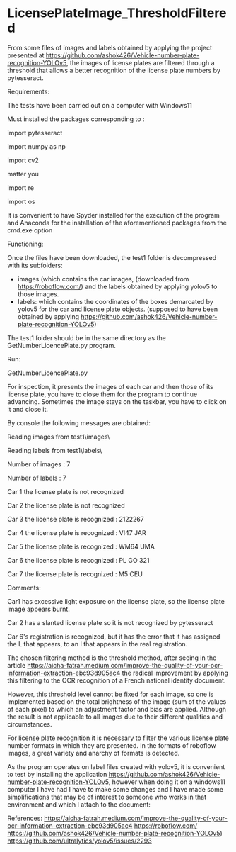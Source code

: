 # LicensePlateImage_ThresholdFiltered
From some files of images and labels obtained by applying the project presented at https://github.com/ashok426/Vehicle-number-plate-recognition-YOLOv5, the images of license plates are filtered through a threshold that allows a better recognition of the license plate numbers by pytesseract.

Requirements:

The tests have been carried out on a computer with Windows11

Must installed the packages corresponding to :

import pytesseract

import numpy as np

import cv2

matter you

import re

import os


It is convenient to have Spyder installed for the execution of the program and Anaconda for the installation of the aforementioned packages from the cmd.exe option

Functioning:

Once the files have been downloaded, the test1 folder is decompressed with its subfolders:

- images (which contains the car images, (downloaded from https://roboflow.com/) and the labels obtained by applying yolov5 to those images.
- labels: which contains the coordinates of the boxes demarcated by yolov5 for the car and license plate objects. (supposed to have been obtained by applying https://github.com/ashok426/Vehicle-number-plate-recognition-YOLOv5)

The test1 folder should be in the same directory as the GetNumberLicencePlate.py program.

Run:

GetNumberLicencePlate.py


For inspection, it presents the images of each car and then those of its license plate, you have to close them for the program to continue advancing. Sometimes the image stays on the taskbar, you have to click on it and close it.

By console the following messages are obtained:

Reading images from test1\images\

Reading labels from test1\labels\

Number of images : 7

Number of labels : 7

Car 1 the license plate is not recognized

Car 2 the license plate is not recognized

Car 3 the license plate is recognized : 2122267

Car 4 the license plate is recognized : VI47 JAR

Car 5 the license plate is recognized : WM64 UMA

Car 6 the license plate is recognized : PL GO 321

Car 7 the license plate is recognized : M5 CEU

Comments:

Car1 has excessive light exposure on the license plate, so the license plate image appears burnt.

Car 2 has a slanted license plate so it is not recognized by pytesseract

Car 6's registration is recognized, but it has the error that it has assigned the L that appears, to an I that appears in the real registration.

The chosen filtering method is the threshold method, after seeing in the article
https://aicha-fatrah.medium.com/improve-the-quality-of-your-ocr-information-extraction-ebc93d905ac4 the radical improvement by applying this filtering to the OCR recognition of a French national identity document.

However, this threshold level cannot be fixed for each image, so one is implemented based on the total brightness of the image (sum of the values ​​of each pixel) to which an adjustment factor and bias are applied. Although the result is not applicable to all images due to their different qualities and circumstances.

For license plate recognition it is necessary to filter the various license plate number formats in which they are presented. In the formats of roboflow images, a great variety and anarchy of formats is detected.

As the program operates on label files created with yolov5, it is convenient to test by installing the application https://github.com/ashok426/Vehicle-number-plate-recognition-YOLOv5, however when doing it on a windows11 computer I have had I have to make some changes and I have made some simplifications that may be of interest to someone who works in that environment and which I attach to the document:

References:
https://aicha-fatrah.medium.com/improve-the-quality-of-your-ocr-information-extraction-ebc93d905ac4
https://roboflow.com/
https://github.com/ashok426/Vehicle-number-plate-recognition-YOLOv5)
https://github.com/ultralytics/yolov5/issues/2293
